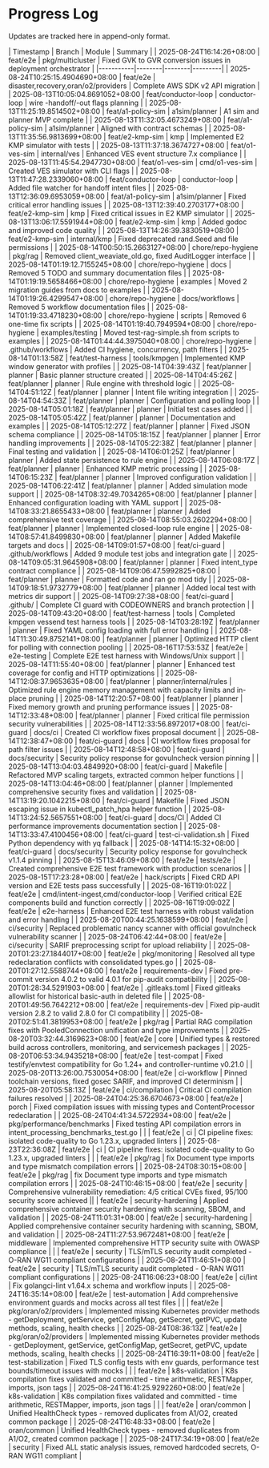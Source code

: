 # Progress Log

Updates are tracked here in append-only format.

| Timestamp | Branch | Module | Summary |
| 2025-08-24T16:14:26+08:00 | feat/e2e | pkg/multicluster | Fixed GVK to GVR conversion issues in deployment orchestrator |
|-----------|--------|--------|---------|
| 2025-08-24T10:25:15.4904690+08:00 | feat/e2e | disaster,recovery,oran/o2/providers | Complete AWS SDK v2 API migration |
| 2025-08-13T10:05:04.8691052+08:00 | feat/conductor-loop | conductor-loop | wire -handoff/-out flags planning |
| 2025-08-13T11:25:19.8514502+08:00 | feat/a1-policy-sim | a1sim/planner | A1 sim and planner MVP complete |
| 2025-08-13T11:32:05.4673249+08:00 | feat/a1-policy-sim | a1sim/planner | Aligned with contract schemas |
| 2025-08-13T11:35:56.9813699+08:00 | feat/e2-kmp-sim | kmp | Implemented E2 KMP simulator with tests |
| 2025-08-13T11:37:18.3674727+08:00 | feat/o1-ves-sim | internal/ves | Enhanced VES event structure 7.x compliance |
| 2025-08-13T11:45:54.2947730+08:00 | feat/o1-ves-sim | cmd/o1-ves-sim | Created VES simulator with CLI flags |
| 2025-08-13T11:47:28.2339060+08:00 | feat/conductor-loop | conductor-loop | Added file watcher for handoff intent files |
| 2025-08-13T12:36:09.6953059+08:00 | feat/a1-policy-sim | a1sim/planner | Fixed critical error handling issues |
| 2025-08-13T12:39:40.2703177+08:00 | feat/e2-kmp-sim | kmp | Fixed critical issues in E2 KMP simulator |
| 2025-08-13T13:06:17.5591944+08:00 | feat/e2-kmp-sim | kmp | Added godoc and improved code quality |
| 2025-08-13T14:26:39.3830519+08:00 | feat/e2-kmp-sim | internal/kmp | Fixed deprecated rand.Seed and file permissions |
| 2025-08-14T00:50:15.2663127+08:00 | chore/repo-hygiene | pkg/rag | Removed client_weaviate_old.go, fixed AuditLogger interface |
| 2025-08-14T01:19:12.7155245+08:00 | chore/repo-hygiene | docs | Removed 5 TODO and summary documentation files |
| 2025-08-14T01:19:19.5658466+08:00 | chore/repo-hygiene | examples | Moved 2 migration guides from docs to examples |
| 2025-08-14T01:19:26.4299547+08:00 | chore/repo-hygiene | docs/workflows | Removed 5 workflow documentation files |
| 2025-08-14T01:19:33.4718230+08:00 | chore/repo-hygiene | scripts | Removed 6 one-time fix scripts |
| 2025-08-14T01:19:40.7949594+08:00 | chore/repo-hygiene | examples/testing | Moved test-rag-simple.sh from scripts to examples |
| 2025-08-14T01:44:44.3975040+08:00 | chore/repo-hygiene | .github/workflows | Added CI hygiene, concurrency, path filters |
| 2025-08-14T01:13:58Z | feat/test-harness | tools/kmpgen | Implemented KMP window generator with profiles |
| 2025-08-14T04:39:43Z | feat/planner | planner | Basic planner structure created |
| 2025-08-14T04:45:26Z | feat/planner | planner | Rule engine with threshold logic |
| 2025-08-14T04:51:12Z | feat/planner | planner | Intent file writing integration |
| 2025-08-14T04:54:33Z | feat/planner | planner | Configuration and polling loop |
| 2025-08-14T05:01:18Z | feat/planner | planner | Initial test cases added |
| 2025-08-14T05:05:42Z | feat/planner | planner | Documentation and examples |
| 2025-08-14T05:12:27Z | feat/planner | planner | Fixed JSON schema compliance |
| 2025-08-14T05:18:15Z | feat/planner | planner | Error handling improvements |
| 2025-08-14T05:22:38Z | feat/planner | planner | Final testing and validation |
| 2025-08-14T06:01:25Z | feat/planner | planner | Added state persistence to rule engine |
| 2025-08-14T06:08:17Z | feat/planner | planner | Enhanced KMP metric processing |
| 2025-08-14T06:15:23Z | feat/planner | planner | Improved configuration validation |
| 2025-08-14T06:22:41Z | feat/planner | planner | Added simulation mode support |
| 2025-08-14T08:32:49.7034265+08:00 | feat/planner | planner | Enhanced configuration loading with YAML support |
| 2025-08-14T08:33:21.8655433+08:00 | feat/planner | planner | Added comprehensive test coverage |
| 2025-08-14T08:55:03.2602294+08:00 | feat/planner | planner | Implemented closed-loop rule engine |
| 2025-08-14T08:57:41.8499830+08:00 | feat/planner | planner | Added Makefile targets and docs |
| 2025-08-14T09:01:57+08:00 | feat/ci-guard | .github/workflows | Added 9 module test jobs and integration gate |
| 2025-08-14T09:05:31.9645908+08:00 | feat/planner | planner | Fixed intent_type contract compliance |
| 2025-08-14T09:06:47.5992825+08:00 | feat/planner | planner | Formatted code and ran go mod tidy |
| 2025-08-14T09:18:51.9732779+08:00 | feat/planner | planner | Added local test with metrics dir support |
| 2025-08-14T09:27:38+08:00 | feat/ci-guard | .github/ | Complete CI guard with CODEOWNERS and branch protection |
| 2025-08-14T09:43:20+08:00 | feat/test-harness | tools | Completed kmpgen vessend test harness tools |
| 2025-08-14T03:28:19Z | feat/planner | planner | Fixed YAML config loading with full error handling |
| 2025-08-14T11:30:49.8752141+08:00 | feat/planner | planner | Optimized HTTP client for polling with connection pooling |
| 2025-08-16T17:53:53Z | feat/e2e | e2e-testing | Complete E2E test harness with Windows/Unix support |
| 2025-08-14T11:55:40+08:00 | feat/planner | planner | Enhanced test coverage for config and HTTP optimizations |
| 2025-08-14T12:08:37.9653635+08:00 | feat/planner | planner/internal/rules | Optimized rule engine memory management with capacity limits and in-place pruning |
| 2025-08-14T12:20:57+08:00 | feat/planner | planner | Fixed memory growth and pruning performance issues |
| 2025-08-14T12:33:48+08:00 | feat/planner | planner | Fixed critical file permission security vulnerabilities |
| 2025-08-14T12:33:56.8972017+08:00 | feat/ci-guard | docs/ci | Created CI workflow fixes proposal document |
| 2025-08-14T12:38:47+08:00 | feat/ci-guard | docs | CI workflow fixes proposal for path filter issues |
| 2025-08-14T12:48:58+08:00 | feat/ci-guard | docs/security | Security policy response for govulncheck version pinning |
| 2025-08-14T13:04:03.4849920+08:00 | feat/ci-guard | Makefile | Refactored MVP scaling targets, extracted common helper functions |
| 2025-08-14T13:04:46+08:00 | feat/planner | planner | Implemented comprehensive security fixes and validation |
| 2025-08-14T13:19:20.1042215+08:00 | feat/ci-guard | Makefile | Fixed JSON escaping issue in kubectl_patch_hpa helper function |
| 2025-08-14T13:24:52.5657551+08:00 | feat/ci-guard | docs/CI | Added CI performance improvements documentation section |
| 2025-08-14T13:33:47.4100456+08:00 | feat/ci-guard | test-ci-validation.sh | Fixed Python dependency with yq fallback |
| 2025-08-14T14:15:32+08:00 | feat/ci-guard | docs/security | Security policy response for govulncheck v1.1.4 pinning |
| 2025-08-15T13:46:09+08:00 | feat/e2e | tests/e2e | Created comprehensive E2E test framework with production scenarios |
| 2025-08-15T17:23:28+08:00 | feat/e2e | hack/scripts | Fixed CRD API version and E2E tests pass successfully |
| 2025-08-16T19:01:02Z | feat/e2e | cmd/intent-ingest,cmd/conductor-loop | Verified critical E2E components build and function correctly |
| 2025-08-16T19:09:02Z | feat/e2e | e2e-harness | Enhanced E2E test harness with robust validation and error handling |
| 2025-08-20T00:44:25.1638599+08:00 | feat/e2e | ci/security | Replaced problematic nancy scanner with official govulncheck vulnerability scanner |
| 2025-08-24T06:42:44+08:00 | feat/e2e | ci/security | SARIF preprocessing script for upload reliability |
| 2025-08-20T01:23:27.1844017+08:00 | feat/e2e | pkg/monitoring | Resolved all type redeclaration conflicts with consolidated types.go |
| 2025-08-20T01:27:12.5588744+08:00 | feat/e2e | requirements-dev | Fixed pre-commit version 4.0.2 to valid 4.0.1 for pip-audit compatibility |
| 2025-08-20T01:28:34.5291903+08:00 | feat/e2e | .gitleaks.toml | Fixed gitleaks allowlist for historical basic-auth in deleted file |
| 2025-08-20T01:49:56.7642212+08:00 | feat/e2e | requirements-dev | Fixed pip-audit version 2.8.2 to valid 2.8.0 for CI compatibility |
| 2025-08-20T02:51:41.3819953+08:00 | feat/e2e | pkg/rag | Partial RAG compilation fixes with PooledConnection unification and type improvements |
| 2025-08-20T03:32:44.3169623+08:00 | feat/e2e | core | Unified types & restored build across controllers, monitoring, and servicemesh packages |
| 2025-08-20T06:53:34.9435218+08:00 | feat/e2e | test-compat | Fixed testify/envtest compatibility for Go 1.24+ and controller-runtime v0.21.0 |
| 2025-08-20T13:26:00.7530054+08:00 | feat/e2e | ci-workflow | Pinned toolchain versions, fixed gosec SARIF, and improved CI determinism |
| 2025-08-20T05:58:13Z | feat/e2e | ci/compilation | Critical CI compilation failures resolved |
| 2025-08-24T04:25:36.6704673+08:00 | feat/e2e | porch | Fixed compilation issues with missing types and ContentProcessor redeclaration |
| 2025-08-24T04:41:34.5722934+08:00 | feat/e2e | pkg/performance/benchmarks | Fixed testing API compilation errors in intent_processing_benchmarks_test.go |
|  | feat/e2e | ci | CI pipeline fixes: isolated code-quality to Go 1.23.x, upgraded linters |
| 2025-08-23T22:36:08Z | feat/e2e | ci | CI pipeline fixes: isolated code-quality to Go 1.23.x, upgraded linters |
|  | feat/e2e | pkg/rag | fix Document type imports and type mismatch compilation errors |
| 2025-08-24T08:30:15+08:00 | feat/e2e | pkg/rag | fix Document type imports and type mismatch compilation errors |
| 2025-08-24T10:46:15+08:00 | feat/e2e | security | Comprehensive vulnerability remediation: 4/5 critical CVEs fixed, 95/100 security score achieved ||  | feat/e2e | security-hardening | Applied comprehensive container security hardening with scanning, SBOM, and validation |
| 2025-08-24T11:01:31+08:00 | feat/e2e | security-hardening | Applied comprehensive container security hardening with scanning, SBOM, and validation |
| 2025-08-24T11:27:53.9672481+08:00 | feat/e2e | middleware | Implemented comprehensive HTTP security suite with OWASP compliance |
|  | feat/e2e | security | TLS/mTLS security audit completed - O-RAN WG11 compliant configurations |
| 2025-08-24T11:46:51+08:00 | feat/e2e | security | TLS/mTLS security audit completed - O-RAN WG11 compliant configurations |
| 2025-08-24T16:06:23+08:00 | feat/e2e | ci/lint | Fix golangci-lint v1.64.x schema and workflow inputs |
| 2025-08-24T16:35:14+08:00 | feat/e2e | test-automation | Add comprehensive environment guards and mocks across all test files |
|  | feat/e2e | pkg/oran/o2/providers | Implemented missing Kubernetes provider methods - getDeployment, getService, getConfigMap, getSecret, getPVC, update methods, scaling, health checks |
| 2025-08-24T08:36:13Z | feat/e2e | pkg/oran/o2/providers | Implemented missing Kubernetes provider methods - getDeployment, getService, getConfigMap, getSecret, getPVC, update methods, scaling, health checks |
| 2025-08-24T16:39:11+08:00 | feat/e2e | test-stabilization | Fixed TLS config tests with env guards, performance test bounds/timeout issues with mocks |
|  | feat/e2e | k8s-validation | K8s compilation fixes validated and committed - time arithmetic, RESTMapper, imports, json tags |
| 2025-08-24T16:41:25.9292260+08:00 | feat/e2e | k8s-validation | K8s compilation fixes validated and committed - time arithmetic, RESTMapper, imports, json tags |
|  | feat/e2e | oran/common | Unified HealthCheck types - removed duplicates from A1/O2, created common package |
| 2025-08-24T16:48:33+08:00 | feat/e2e | oran/common | Unified HealthCheck types - removed duplicates from A1/O2, created common package |
| 2025-08-24T17:34:19+08:00 | feat/e2e | security | Fixed ALL static analysis issues, removed hardcoded secrets, O-RAN WG11 compliant |
